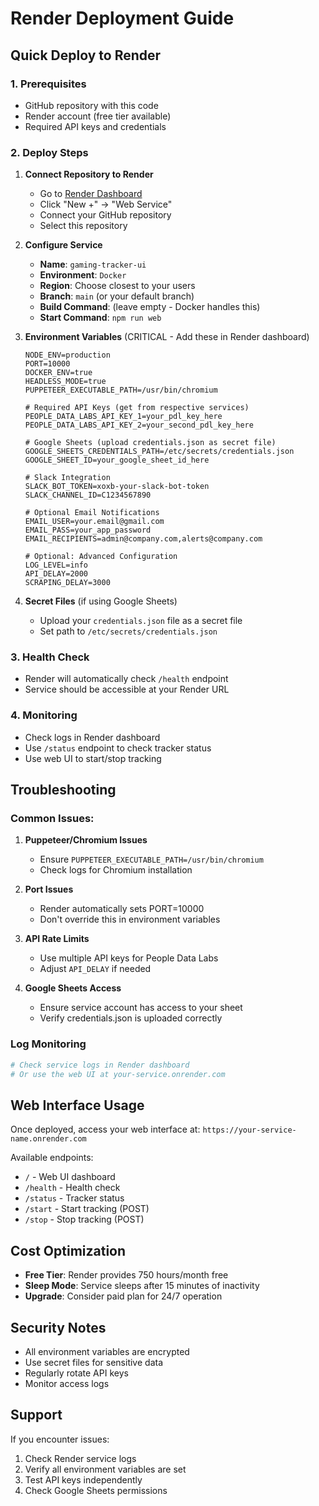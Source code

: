 # Render Deployment Guide

## Quick Deploy to Render

### 1. Prerequisites
- GitHub repository with this code
- Render account (free tier available)
- Required API keys and credentials

### 2. Deploy Steps

1. **Connect Repository to Render**
   - Go to [Render Dashboard](https://dashboard.render.com)
   - Click "New +" → "Web Service"
   - Connect your GitHub repository
   - Select this repository

2. **Configure Service**
   - **Name**: `gaming-tracker-ui`
   - **Environment**: `Docker`
   - **Region**: Choose closest to your users
   - **Branch**: `main` (or your default branch)
   - **Build Command**: (leave empty - Docker handles this)
   - **Start Command**: `npm run web`

3. **Environment Variables** (CRITICAL - Add these in Render dashboard)
   ```
   NODE_ENV=production
   PORT=10000
   DOCKER_ENV=true
   HEADLESS_MODE=true
   PUPPETEER_EXECUTABLE_PATH=/usr/bin/chromium
   
   # Required API Keys (get from respective services)
   PEOPLE_DATA_LABS_API_KEY_1=your_pdl_key_here
   PEOPLE_DATA_LABS_API_KEY_2=your_second_pdl_key_here
   
   # Google Sheets (upload credentials.json as secret file)
   GOOGLE_SHEETS_CREDENTIALS_PATH=/etc/secrets/credentials.json
   GOOGLE_SHEET_ID=your_google_sheet_id_here
   
   # Slack Integration
   SLACK_BOT_TOKEN=xoxb-your-slack-bot-token
   SLACK_CHANNEL_ID=C1234567890
   
   # Optional Email Notifications
   EMAIL_USER=your.email@gmail.com
   EMAIL_PASS=your_app_password
   EMAIL_RECIPIENTS=admin@company.com,alerts@company.com
   
   # Optional: Advanced Configuration
   LOG_LEVEL=info
   API_DELAY=2000
   SCRAPING_DELAY=3000
   ```

4. **Secret Files** (if using Google Sheets)
   - Upload your `credentials.json` file as a secret file
   - Set path to `/etc/secrets/credentials.json`

### 3. Health Check
- Render will automatically check `/health` endpoint
- Service should be accessible at your Render URL

### 4. Monitoring
- Check logs in Render dashboard
- Use `/status` endpoint to check tracker status
- Use web UI to start/stop tracking

## Troubleshooting

### Common Issues:

1. **Puppeteer/Chromium Issues**
   - Ensure `PUPPETEER_EXECUTABLE_PATH=/usr/bin/chromium`
   - Check logs for Chromium installation

2. **Port Issues**
   - Render automatically sets PORT=10000
   - Don't override this in environment variables

3. **API Rate Limits**
   - Use multiple API keys for People Data Labs
   - Adjust `API_DELAY` if needed

4. **Google Sheets Access**
   - Ensure service account has access to your sheet
   - Verify credentials.json is uploaded correctly

### Log Monitoring
```bash
# Check service logs in Render dashboard
# Or use the web UI at your-service.onrender.com
```

## Web Interface Usage

Once deployed, access your web interface at:
`https://your-service-name.onrender.com`

Available endpoints:
- `/` - Web UI dashboard
- `/health` - Health check
- `/status` - Tracker status
- `/start` - Start tracking (POST)
- `/stop` - Stop tracking (POST)

## Cost Optimization

- **Free Tier**: Render provides 750 hours/month free
- **Sleep Mode**: Service sleeps after 15 minutes of inactivity
- **Upgrade**: Consider paid plan for 24/7 operation

## Security Notes

- All environment variables are encrypted
- Use secret files for sensitive data
- Regularly rotate API keys
- Monitor access logs

## Support

If you encounter issues:
1. Check Render service logs
2. Verify all environment variables are set
3. Test API keys independently
4. Check Google Sheets permissions